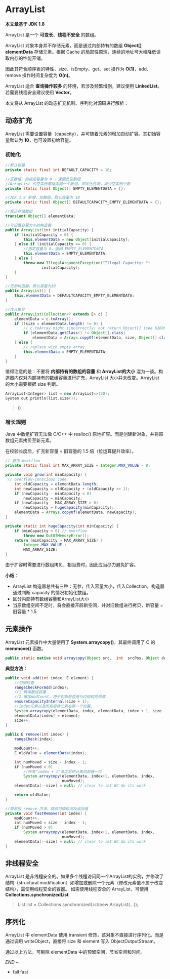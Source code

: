 # ArrayList

**本文章基于 JDK 1.8**

ArrayList 是一个 **可变长**、**线程不安全** 的数组。

ArrayList 对象本身并不存储元素，而是通过内部持有的数组 **Object[] elementData** 存储元素。根据 Cache 的局部性原理，连续的地址可大幅降低读取内存的性能开销。

因此其符合顺序表的特性，size、isEmpty、get、set 操作为 **O(1)**，add、remove 操作时间复杂度为 **O(n)**。

ArrayList 适合 **查询操作较多** 的环境，若涉及频繁增删，建议使用 **LinkedList**。若需要线程安全建议使用 **Vector**。

本文将从 ArrayList 的动态扩充机制、序列化对源码进行解析：


## 动态扩充

ArrayList 需要设置容量（capacity），并可随着元素的增加自动扩容。其初始容量默认为 **10**，也可设置初始容量。

### 初始化

```java
//默认容量
private static final int DEFAULT_CAPACITY = 10;

//空数组，如指定容量为 0 ，返回此空数组
//ArrayList 的空实例都指向同一个数组，可优化性能，减少空实例个数
private static final Object[] EMPTY_ELEMENTDATA = {};

//JDK 1.8 新增，空数组，默认容量为 10
private static final Object[] DEFAULTCAPACITY_EMPTY_ELEMENTDATA = {};

//真正存储数组
transient Object[] elementData;

//可设置容量大小的构造器
public ArrayList(int initialCapacity) {
    if (initialCapacity > 0) {
        this.elementData = new Object[initialCapacity];
    } else if (initialCapacity == 0) {
	    //指定容量为 0，返回 EMPTY_ELEMENTDATA
        this.elementData = EMPTY_ELEMENTDATA;
    } else {
        throw new IllegalArgumentException("Illegal Capacity: "+
                initialCapacity);
    }
}

//无参构造器，默认容量为10
public ArrayList() {
    this.elementData = DEFAULTCAPACITY_EMPTY_ELEMENTDATA;
}

//传入集合
public ArrayList(Collection<? extends E> c) {
    elementData = c.toArray();
    if ((size = elementData.length) != 0) {
        // c.toArray might (incorrectly) not return Object[] (see 6260652)
        if (elementData.getClass() != Object[].class)
            elementData = Arrays.copyOf(elementData, size, Object[].class);
    } else {
        // replace with empty array.
        this.elementData = EMPTY_ELEMENTDATA;
    }
}
```

值得注意的是：不要将 **内部持有的数组的容量** 和 **ArrayList的大小** 混为一谈。构造器内仅对内部持有的数组容量进行扩充，ArrayList 大小并未改变。ArrayList 的大小需要根据 size 判断。

```cpp
ArrayList<Integer> list = new ArrayList<>(20);
System.out.println(list.size());
```

> 0


### 增长规则

Java 中数组扩容无法像 C/C++ 中 realloc() 原地扩容。而是创建新对象，并将原数组元素拷贝至新元素。

在校验长度后，扩充新容量 = 旧容量的 1.5 倍（位运算提升效率）。

```java
// 避免 overflow
private static final int MAX_ARRAY_SIZE = Integer.MAX_VALUE - 8;

private void grow(int minCapacity) {
 // overflow-conscious code
    int oldCapacity = elementData.length;
    int newCapacity = oldCapacity + (oldCapacity >> 1);
    if (newCapacity - minCapacity < 0)
        newCapacity = minCapacity;
    if (newCapacity - MAX_ARRAY_SIZE > 0)
        newCapacity = hugeCapacity(minCapacity);
    elementData = Arrays.copyOf(elementData, newCapacity);
}

private static int hugeCapacity(int minCapacity) {
    if (minCapacity < 0) // overflow
        throw new OutOfMemoryError();
    return (minCapacity > MAX_ARRAY_SIZE) ?
        Integer.MAX_VALUE :
        MAX_ARRAY_SIZE;
}
```

由于扩容时需要进行数组拷贝，相当费时，因此应当尽力避免扩容。

**小结**：

* ArrayList 构造器总共有三种：无参，传入容量大小，传入Collection。构造器通过判断 capacity 的情况初始化数组。
* 区分内部持有数组容量和ArrayList大小
* 当原数组空间不足时，将会直接开辟新空间，并对旧数组进行拷贝，新容量 = 旧容量 * 1.5





## 元素操作

ArrayList 元素操作中大量使用了 **System.arraycopy()**，其最终调用了 C 的 **memmove()** 函数。
```java
public static native void arraycopy(Object src,  int  srcPos, Object dest, int destPos, int length);
```

**典型方法：**
```java
public void add(int index, E element) {
	//范围检查
    rangeCheckForAdd(index);
	//1.确保数组容量
	//2.增加modCount，用于判断是否进行过结构性修改
    ensureCapacityInternal(size + 1);  
    //index元素以及所有后续元素右移一个位置。  
    System.arraycopy(elementData, index, elementData, index + 1, size - index);
    elementData[index] = element;
    size++;
}
    
public E remove(int index) {
    rangeCheck(index);

    modCount++;
    E oldValue = elementData(index);

    int numMoved = size - index - 1;
    if (numMoved > 0)
	    //所有"index + 1"及之后的元素向前移一位
        System.arraycopy(elementData, index+1, elementData, index,
                         numMoved);
    elementData[--size] = null; // clear to let GC do its work

    return oldValue;
}

//简易版 remove 方法，跳过范围检测及返回值
private void fastRemove(int index) {
    modCount++;
    int numMoved = size - index - 1;
    if (numMoved > 0)
        System.arraycopy(elementData, index+1, elementData, index,
                         numMoved);
    elementData[--size] = null; // clear to let GC do its work
}
```




## 非线程安全

ArrayList 是非线程安全的。如果多个线程访问同一个ArrayList的实例，并修改了结构（structural modification）如增加或删除一个元素（修改元素值不属于改变结构），需使用线程安全的容器。
如需使用线程安全的 ArrayList，可使用 **Collections.synchronizedList**

> List list = Collections.synchronizedList(new ArrayList(...));




## 序列化

ArrayList 中 elementData 使用 transient 修饰，该对象不直接进行序列化。而是通过调用 writeObject，直接将 size 和 element 写入 ObjectOutputStream。

通过以上方法，可剔除 elementData 中的预留空间，节省空间和时间。


*END ~*


* fail fast